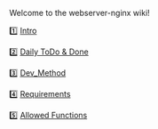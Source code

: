 Welcome to the webserver-nginx wiki!

1️⃣ [Intro](https://github.com/JaeHwan-s-WebServeClass/webserver-nginx/wiki/1.-Intro)

2️⃣ [Daily ToDo & Done](https://github.com/JaeHwan-s-WebServeClass/webserver-nginx/wiki/2.-Daily-ToDo-&-Done)

3️⃣ [Dev_Method](https://github.com/JaeHwan-s-WebServeClass/webserver-nginx/wiki/3.-Dev_Method)

4️⃣ [Requirements](https://github.com/JaeHwan-s-WebServeClass/webserver-nginx/wiki/4.-Requirements)

5️⃣ [Allowed Functions](https://github.com/JaeHwan-s-WebServeClass/webserver-nginx/wiki/5.-Allowed-Functions)

